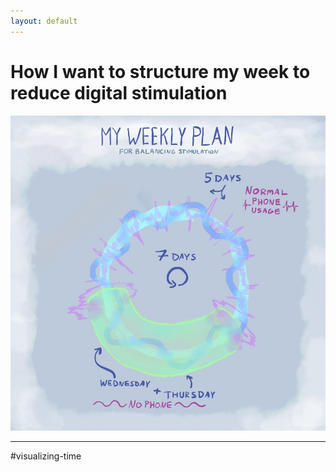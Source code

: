 ```yaml
---
layout: default
---
```

# How I want to structure my week to reduce digital stimulation 

![](media/A1DA36E5-C0B1-47A4-85C4-A8E3459CEB57_1_105_c.jpeg)

________

#visualizing-time

